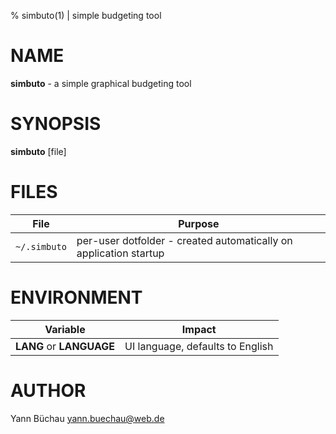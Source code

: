 % simbuto(1) | simple budgeting tool

NAME
====


**simbuto** - a simple graphical budgeting tool

SYNOPSIS
========


**simbuto** [file]

FILES
=====


|   File     | Purpose                                                           |
|------------|-------------------------------------------------------------------|
|`~/.simbuto`| per-user dotfolder - created automatically on application startup |


ENVIRONMENT
===========


| Variable                | Impact                           |
|-------------------------|----------------------------------|
|**LANG** or **LANGUAGE** | UI language, defaults to English |


AUTHOR
======


Yann Büchau <yann.buechau@web.de>


